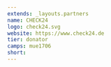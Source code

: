 ```yaml
---
extends: _layouts.partners
name: CHECK24
logo: check24.svg
website: https://www.check24.de
tier: donator
camps: mue1706
short:
---
```

